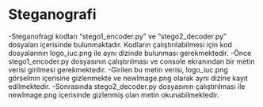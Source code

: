 # Steganografi
-Steganofragi kodları “stego1_encoder.py” ve “stego2_decoder.py” dosyaları içerisinde bulunmaktadır. Kodların çalıştırılabilmesi için kod dosyalarının logo_iuc.png ile aynı dizinde bulunması gerekmektedir.
-Önce stego1_encoder.py dosyasının çalıştırılması ve console ekranından bir metin verisi girilmesi gerekmektedir.
-Girilen bu metin verisi, logo_iuc.png görselinin içerisine gizlenmekte ve newImage.png olarak aynı dizine kayıt edilmektedir.
-Sonrasında stego2_decoder.py dosyasının çalıştırılması ile newImage.png içerisinde gizlenmiş olan metin okunabilmektedir.
